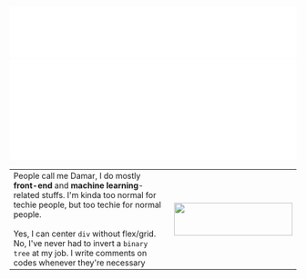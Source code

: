 <p align="center">
<a href="#" style="display: block">
<img src="title.svg" alt="">
</a>
<a href="#" style="display: block">
<img src="tags.svg" alt="">
</a>
</p>
<table border="0" cellspacing="0" cellpadding="0">
 <tr>
    <td>
      People call me Damar, I do mostly <b>front-end</b> and <b>machine learning</b>-related stuffs. I'm kinda too normal for techie people, but too techie for normal people.<br><br> Yes, I can center <code>div</code> without flex/grid. No, I've never had to invert a <code>binary tree</code> at my job. I write comments on codes whenever they're necessary
    </td>
    <td valign="middle">
<p align="center">
     <img width="208" height="0"/>
     <a href="https://stackoverflow.com/users/7552340/damzaky" style="display: block"><img style="display: block" src="https://stackoverflow.com/users/flair/7552340.png" width="208" height="58"/></a>
    <img width="208" height="0"/>
</p>
    </td>
 </tr>
</table>
